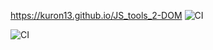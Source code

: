 https://kuron13.github.io/JS_tools_2-DOM
![CI](https://github.com/Kuron13/JS_tools_2-DOM/actions/workflows/web.yml/badge.svg)

![CI](https://github.com/Kuron13/JS_tools_2-DOM/actions/workflows/webpack.yml/badge.svg)
